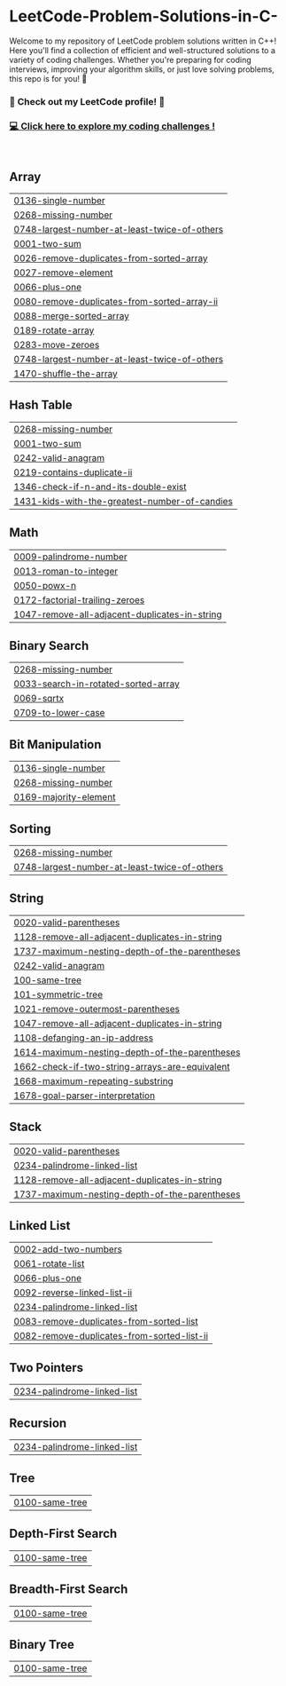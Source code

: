 # LeetCode-Problem-Solutions-in-C-         
Welcome to my repository of LeetCode problem solutions written in C++! Here you'll find a collection of efficient and well-structured solutions to a variety of coding challenges. Whether you're preparing for coding interviews, improving your algorithm skills, or just love solving problems, this repo is for you! 🌟
<br>

### 🌟 **Check out my LeetCode profile!** 🌟 
### [💻 Click here to explore my coding challenges !](https://leetcode.com/Amanwaikar13/)
<br>

<!---LeetCode Topics Start-->

## Array
|  |
| ------- |
| [0136-single-number](https://github.com/Amanwaikar13/LeetCode-Solutions/tree/master/0136-single-number)   |
| [0268-missing-number](https://github.com/Amanwaikar13/LeetCode-Solutions/tree/master/0268-missing-number) |
| [0748-largest-number-at-least-twice-of-others](https://github.com/Amanwaikar13/LeetCode-Solutions/tree/master/0748-largest-number-at-least-twice-of-others) |
| [0001-two-sum](https://github.com/Amanwaikar13/LeetCode-Solutions/tree/master/0001-two-sum) |
| [0026-remove-duplicates-from-sorted-array](https://github.com/Amanwaikar13/LeetCode-Solutions/tree/master/0026-remove-duplicates-from-sorted-array) |
| [0027-remove-element](https://github.com/Amanwaikar13/LeetCode-Solutions/tree/master/0027-remove-element) |
| [0066-plus-one](https://github.com/Amanwaikar13/LeetCode-Solutions/tree/master/0066-plus-one) |
| [0080-remove-duplicates-from-sorted-array-ii](https://github.com/Amanwaikar13/LeetCode-Solutions/tree/master/0080-remove-duplicates-from-sorted-array-ii) |
| [0088-merge-sorted-array](https://github.com/Amanwaikar13/LeetCode-Solutions/tree/master/0088-merge-sorted-array) |
| [0189-rotate-array](https://github.com/Amanwaikar13/LeetCode-Solutions/tree/master/0189-rotate-array) |
| [0283-move-zeroes](https://github.com/Amanwaikar13/LeetCode-Solutions/tree/master/0283-move-zeroes) |
| [0748-largest-number-at-least-twice-of-others](https://github.com/Amanwaikar13/LeetCode-Solutions/tree/master/0748-largest-number-at-least-twice-of-others) |
| [1470-shuffle-the-array](https://github.com/Amanwaikar13/LeetCode-Solutions/tree/master/1470-shuffle-the-array) |

## Hash Table
|  |
| ------- |
| [0268-missing-number](https://github.com/Amanwaikar13/LeetCode-Solutions/tree/master/0268-missing-number) |
| [0001-two-sum](https://github.com/Amanwaikar13/LeetCode-Solutions/tree/master/0001-two-sum) |
| [0242-valid-anagram](https://github.com/Amanwaikar13/LeetCode-Solutions/tree/master/0242-valid-anagram) |
| [0219-contains-duplicate-ii](https://github.com/Amanwaikar13/LeetCode-Solutions/tree/master/0219-contains-duplicate-ii) |
| [1346-check-if-n-and-its-double-exist](https://github.com/Amanwaikar13/LeetCode-Solutions/tree/master/1346-check-if-n-and-its-double-exist) |
| [1431-kids-with-the-greatest-number-of-candies](https://github.com/Amanwaikar13/LeetCode-Solutions/tree/master/1431-kids-with-the-greatest-number-of-candies) |

## Math
|  |
| ------- |
| [0009-palindrome-number](https://github.com/Amanwaikar13/LeetCode-Solutions/tree/master/0009-palindrome-number) |
| [0013-roman-to-integer](https://github.com/Amanwaikar13/LeetCode-Solutions/tree/master/0013-roman-to-integer) |
| [0050-powx-n](https://github.com/Amanwaikar13/LeetCode-Solutions/tree/master/0050-powx-n) |
| [0172-factorial-trailing-zeroes](https://github.com/Amanwaikar13/LeetCode-Solutions/tree/master/0172-factorial-trailing-zeroes) |
| [1047-remove-all-adjacent-duplicates-in-string](https://github.com/Amanwaikar13/LeetCode-Solutions/tree/master/1047-remove-all-adjacent-duplicates-in-string) |

## Binary Search
|  |
| ------- |
| [0268-missing-number](https://github.com/Amanwaikar13/LeetCode-Solutions/tree/master/0268-missing-number) |
| [0033-search-in-rotated-sorted-array](https://github.com/Amanwaikar13/LeetCode-Solutions/tree/master/0033-search-in-rotated-sorted-array) |
| [0069-sqrtx](https://github.com/Amanwaikar13/LeetCode-Solutions/tree/master/0069-sqrtx) |
| [0709-to-lower-case](https://github.com/Amanwaikar13/LeetCode-Solutions/tree/master/0709-to-lower-case) |

## Bit Manipulation
|  |
| ------- |
| [0136-single-number](https://github.com/Amanwaikar13/LeetCode-Solutions/tree/master/0136-single-number) |
| [0268-missing-number](https://github.com/Amanwaikar13/LeetCode-Solutions/tree/master/0268-missing-number) |
| [0169-majority-element](https://github.com/Amanwaikar13/LeetCode-Solutions/tree/master/0169-majority-element) |

## Sorting
|  |
| ------- |
| [0268-missing-number](https://github.com/Amanwaikar13/LeetCode-Solutions/tree/master/0268-missing-number) |
| [0748-largest-number-at-least-twice-of-others](https://github.com/Amanwaikar13/LeetCode-Solutions/tree/master/0748-largest-number-at-least-twice-of-others) |
## String
|  |
| ------- |
| [0020-valid-parentheses](https://github.com/Amanwaikar13/LeetCode-Solutions/tree/master/0020-valid-parentheses) |
| [1128-remove-all-adjacent-duplicates-in-string](https://github.com/Amanwaikar13/LeetCode-Solutions/tree/master/1128-remove-all-adjacent-duplicates-in-string) |
| [1737-maximum-nesting-depth-of-the-parentheses](https://github.com/Amanwaikar13/LeetCode-Solutions/tree/master/1737-maximum-nesting-depth-of-the-parentheses) |
| [0242-valid-anagram](https://github.com/Amanwaikar13/LeetCode-Solutions/tree/master/0242-valid-anagram) |
| [100-same-tree](https://github.com/Amanwaikar13/LeetCode-Solutions/tree/master/100-same-tree) |
| [101-symmetric-tree](https://github.com/Amanwaikar13/LeetCode-Solutions/tree/master/101-symmetric-tree) |
| [1021-remove-outermost-parentheses](https://github.com/Amanwaikar13/LeetCode-Solutions/tree/master/1021-remove-outermost-parentheses) |
| [1047-remove-all-adjacent-duplicates-in-string](https://github.com/Amanwaikar13/LeetCode-Solutions/tree/master/1047-remove-all-adjacent-duplicates-in-string) |
| [1108-defanging-an-ip-address](https://github.com/Amanwaikar13/LeetCode-Solutions/tree/master/1108-defanging-an-ip-address) |
| [1614-maximum-nesting-depth-of-the-parentheses](https://github.com/Amanwaikar13/LeetCode-Solutions/tree/master/1614-maximum-nesting-depth-of-the-parentheses) |
| [1662-check-if-two-string-arrays-are-equivalent](https://github.com/Amanwaikar13/LeetCode-Solutions/tree/master/1662-check-if-two-string-arrays-are-equivalent) |
| [1668-maximum-repeating-substring](https://github.com/Amanwaikar13/LeetCode-Solutions/tree/master/1668-maximum-repeating-substring) |
| [1678-goal-parser-interpretation](https://github.com/Amanwaikar13/LeetCode-Solutions/tree/master/1678-goal-parser-interpretation) |

## Stack
|  |
| ------- |
| [0020-valid-parentheses](https://github.com/Amanwaikar13/LeetCode-Solutions/tree/master/0020-valid-parentheses) |
| [0234-palindrome-linked-list](https://github.com/Amanwaikar13/LeetCode-Solutions/tree/master/0234-palindrome-linked-list) |
| [1128-remove-all-adjacent-duplicates-in-string](https://github.com/Amanwaikar13/LeetCode-Solutions/tree/master/1128-remove-all-adjacent-duplicates-in-string) |
| [1737-maximum-nesting-depth-of-the-parentheses](https://github.com/Amanwaikar13/LeetCode-Solutions/tree/master/1737-maximum-nesting-depth-of-the-parentheses) |
## Linked List
|  |
| ------- |
| [0002-add-two-numbers](https://github.com/Amanwaikar13/LeetCode-Solutions/tree/master/0002-add-two-numbers) |
| [0061-rotate-list](https://github.com/Amanwaikar13/LeetCode-Solutions/tree/master/0061-rotate-list) |
| [0066-plus-one](https://github.com/Amanwaikar13/LeetCode-Solutions/tree/master/0066-plus-one) |
| [0092-reverse-linked-list-ii](https://github.com/Amanwaikar13/LeetCode-Solutions/tree/master/0092-reverse-linked-list-ii) |
| [0234-palindrome-linked-list](https://github.com/Amanwaikar13/LeetCode-Solutions/tree/master/0234-palindrome-linked-list) |
| [0083-remove-duplicates-from-sorted-list](https://github.com/Amanwaikar13/LeetCode-Solutions/tree/master/0083-remove-duplicates-from-sorted-list) |
| [0082-remove-duplicates-from-sorted-list-ii](https://github.com/Amanwaikar13/LeetCode-Solutions/tree/master/0082-remove-duplicates-from-sorted-list-ii) |

## Two Pointers
|  |
| ------- |
| [0234-palindrome-linked-list](https://github.com/Amanwaikar13/LeetCode-Solutions/tree/master/0234-palindrome-linked-list) |
## Recursion
|  |
| ------- |
| [0234-palindrome-linked-list](https://github.com/Amanwaikar13/LeetCode-Solutions/tree/master/0234-palindrome-linked-list) |
## Tree
|  |
| ------- |
| [0100-same-tree](https://github.com/Amanwaikar13/LeetCode-Solutions/tree/master/0100-same-tree) |
## Depth-First Search
|  |
| ------- |
| [0100-same-tree](https://github.com/Amanwaikar13/LeetCode-Solutions/tree/master/0100-same-tree) |
## Breadth-First Search
|  |
| ------- |
| [0100-same-tree](https://github.com/Amanwaikar13/LeetCode-Solutions/tree/master/0100-same-tree) |
## Binary Tree
|  |
| ------- |
| [0100-same-tree](https://github.com/Amanwaikar13/LeetCode-Solutions/tree/master/0100-same-tree) |
<!---LeetCode Topics End-->
